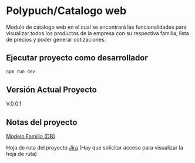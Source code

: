 # Polypuch/Catalogo web
Modulo de catalogo web en el cual se encontrará las funcionalidades para visualizar todos los productos de la empresa con su respectiva familia, lista de precios y poder generar cotizaciones.

## Ejecutar proyecto como desarrollador 
```javascript
npm run dev
```

## Versión Actual Proyecto

V.0.0.1


## Notas del proyecto
[Modelo Familia (DB)](https://www.evernote.com/shard/s553/sh/4b050c8f-071e-021b-e629-b3801a8e9c74/9c882e46a273ebb72129a138d4433677)


Hoja de ruta del proyecto [Jira](https://ti-area.atlassian.net/l/c/WXJ0nGah) (Hay que solicitar acceso para visualizar la hoja de ruta)
